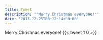 ```yaml
---
title: Tweet
description: '"Merry Christmas everyone!"'
date: '2015-12-25T09:12:14+00:00'
---
```

Merry Christmas everyone!
      {{< tweet 1 0 >}}
    
